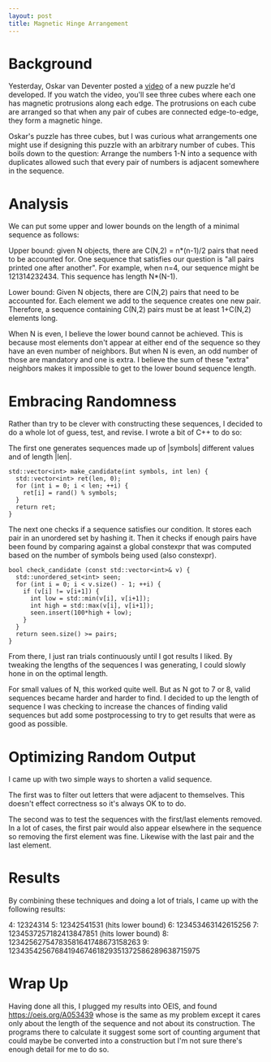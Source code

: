 ```yaml
---
layout: post
title: Magnetic Hinge Arrangement
---
```


Background
==========

Yesterday, Oskar van Deventer posted a
[video](https://www.youtube.com/watch?v=RRocl7F-cnU) of a new puzzle he'd
developed. If you watch the video, you'll see three cubes where each one has
magnetic protrusions along each edge. The protrusions on each cube are arranged
so that when any pair of cubes are connected edge-to-edge, they form a magnetic
hinge.

Oskar's puzzle has three cubes, but I was curious what arrangements one might
use if designing this puzzle with an arbitrary number of cubes. This boils down
to the question: Arrange the numbers 1-N into a sequence with duplicates allowed
such that every pair of numbers is adjacent somewhere in the sequence.


Analysis
========

We can put some upper and lower bounds on the length of a minimal sequence as
follows:

Upper bound: given N objects, there are C(N,2) = n\*(n-1)/2 pairs that need to
be accounted for. One sequence that satisfies our question is "all pairs printed
one after another". For example, when n=4, our sequence might be 121314232434.
This sequence has length N\*(N-1).

Lower bound: Given N objects, there are C(N,2) pairs that need to be accounted
for. Each element we add to the sequence creates one new pair. Therefore, a
sequence containing C(N,2) pairs must be at least 1+C(N,2) elements long.

When N is even, I believe the lower bound cannot be achieved. This is because
most elements don't appear at either end of the sequence so they have an even
number of neighbors. But when N is even, an odd number of those are mandatory
and one is extra. I believe the sum of these "extra" neighbors makes it
impossible to get to the lower bound sequence length.

Embracing Randomness
====================

Rather than try to be clever with constructing these sequences, I decided to do
a whole lot of guess, test, and revise. I wrote a bit of C++ to do so:

The first one generates sequences made up of |symbols| different values and of
length |len|.

    std::vector<int> make_candidate(int symbols, int len) {
      std::vector<int> ret(len, 0);
      for (int i = 0; i < len; ++i) {
        ret[i] = rand() % symbols;
      }
      return ret;
    }

The next one checks if a sequence satisfies our condition. It stores each pair
in an unordered set by hashing it. Then it checks if enough pairs have been
found by comparing against a global constexpr that was computed based on the
number of symbols being used (also constexpr).

    bool check_candidate (const std::vector<int>& v) {
      std::unordered_set<int> seen;
      for (int i = 0; i < v.size() - 1; ++i) {
        if (v[i] != v[i+1]) {
          int low = std::min(v[i], v[i+1]);
          int high = std::max(v[i], v[i+1]);
          seen.insert(100*high + low);
        }
      }
      return seen.size() >= pairs;
    }

From there, I just ran trials continuously until I got results I liked. By
tweaking the lengths of the sequences I was generating, I could slowly hone in
on the optimal length.

For small values of N, this worked quite well. But as N got to 7 or 8, valid
sequences became harder and harder to find. I decided to up the length of
sequence I was checking to increase the chances of finding valid sequences but
add some postprocessing to try to get results that were as good as possible.


Optimizing Random Output
========================

I came up with two simple ways to shorten a valid sequence.

The first was to filter out letters that were adjacent to themselves. This
doesn't effect correctness so it's always OK to to do.

The second was to test the sequences with the first/last elements removed. In a
lot of cases, the first pair would also appear elsewhere in the sequence so
removing the first element was fine. Likewise with the last pair and the last
element.


Results
=======

By combining these techniques and doing a lot of trials, I came up with the
following results:

4: 12324314
5: 12342541531 (hits lower bound)
6: 123453463142615256
7: 1234537257182413847851 (hits lower bound)
8: 12342562754783581641748673158263
9: 1234354256768419467461829351372586289638715975

Wrap Up
=======

Having done all this, I plugged my results into OEIS, and found
https://oeis.org/A053439 whose is the same as my problem except it cares only
about the length of the sequence and not about its construction. The programs
there to calculate it suggest some sort of counting argument that could maybe be
converted into a construction but I'm not sure there's enough detail for me to
do so.

